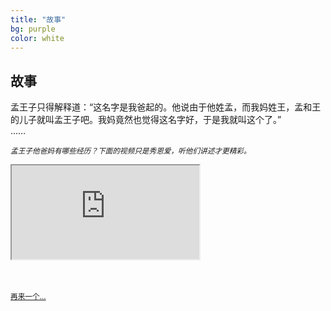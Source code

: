 ```yaml
---
title: "故事"
bg: purple
color: white
---
```


## 故事

<div class="center">
	<p>孟王子只得解释道：“这名字是我爸起的。他说由于他姓孟，而我妈姓王，孟和王的儿子就叫孟王子吧。我妈竟然也觉得这名字好，于是我就叫这个了。”<br>……</p>
	<p><i><small>孟王子他爸妈有哪些经历？下面的视频只是秀恩爱，听他们讲述才更精彩。</small></i></p> 
	<div class="icontain"><iframe src="http://player.youku.com/embed/XNjcyNzQ2MzU2" allowfullscreen></iframe></div>
	<br><br>
	<p><a href="http://v.youku.com/v_show/id_XOTA5MTUyMjIw.html?from=y1.7-2"><small>再来一个...</small></a></p>
</div>
